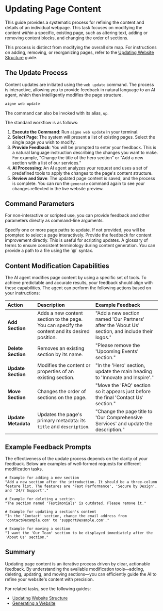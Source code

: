 # Updating Page Content

This guide provides a systematic process for refining the content and details of an individual webpage. This task focuses on modifying the content *within* a specific, existing page, such as altering text, adding or removing content blocks, and changing the order of sections.

This process is distinct from modifying the overall site map. For instructions on adding, removing, or reorganizing pages, refer to the [Updating Website Structure](./core-tasks-updating-website-content-updating-website-structure.md) guide.

## The Update Process

Content updates are initiated using the `web update` command. The process is interactive, allowing you to provide feedback in natural language to an AI agent, which then intelligently modifies the page structure.

```bash Command icon=lucide:terminal
aigne web update
```

The command can also be invoked with its alias, `up`.

The standard workflow is as follows:

1.  **Execute the Command**: Run `aigne web update` in your terminal.
2.  **Select Page**: The system will present a list of existing pages. Select the single page you wish to modify.
3.  **Provide Feedback**: You will be prompted to enter your feedback. This is a natural language instruction describing the changes you want to make. For example, "Change the title of the hero section" or "Add a new section with a list of our services."
4.  **AI Processing**: An AI agent analyzes your request and uses a set of predefined tools to apply the changes to the page's content structure.
5.  **Review and Save**: The updated page content is saved, and the process is complete. You can run the `generate` command again to see your changes reflected in the live website preview.

## Command Parameters

For non-interactive or scripted use, you can provide feedback and other parameters directly as command-line arguments.

<x-field-group>
  <x-field data-name="--pages" data-type="array">
    <x-field-desc markdown>Specify one or more page paths to update. If not provided, you will be prompted to select a page interactively.</x-field-desc>
  </x-field>
  <x-field data-name="--feedback" data-type="string">
    <x-field-desc markdown>Provide the feedback for content improvement directly. This is useful for scripting updates.</x-field-desc>
  </x-field>
  <x-field data-name="--glossary" data-type="string">
    <x-field-desc markdown>A glossary of terms to ensure consistent terminology during content generation. You can provide a path to a file using the `@<file>` syntax.</x-field-desc>
  </x-field>
</x-field-group>

## Content Modification Capabilities

The AI agent modifies page content by using a specific set of tools. To achieve predictable and accurate results, your feedback should align with these capabilities. The agent can perform the following actions based on your instructions:

| Action | Description | Example Feedback |
| :--- | :--- | :--- |
| **Add Section** | Adds a new content section to the page. You can specify the content and its desired position. | "Add a new section named 'Our Partners' after the 'About Us' section, and include their logos." |
| **Delete Section** | Removes an existing section by its name. | "Please remove the 'Upcoming Events' section." |
| **Update Section** | Modifies the content or properties of an existing section. | "In the 'Hero' section, update the main heading to 'Innovate and Inspire'." |
| **Move Section** | Changes the order of sections on the page. | "Move the 'FAQ' section so it appears just before the final 'Contact Us' section." |
| **Update Metadata** | Updates the page's primary metadata: its `title` and `description`. | "Change the page title to 'Our Comprehensive Services' and update the description." |

## Example Feedback Prompts

The effectiveness of the update process depends on the clarity of your feedback. Below are examples of well-formed requests for different modification tasks.

```text Example Prompts icon=lucide:clipboard-list
# Example for adding a new section
"Add a new section after the introduction. It should be a three-column feature list. The features are 'Fast Performance', 'Secure by Design', and '24/7 Support'."

# Example for deleting a section
"The section named 'Testimonials' is outdated. Please remove it."

# Example for updating a section's content
"In the 'Contact' section, change the email address from 'contact@example.com' to 'support@example.com'."

# Example for moving a section
"I want the 'Our Team' section to be displayed immediately after the 'About Us' section."
```

## Summary

Updating page content is an iterative process driven by clear, actionable feedback. By understanding the available modification tools—adding, deleting, updating, and moving sections—you can efficiently guide the AI to refine your website's content with precision.

For related tasks, see the following guides:
- [Updating Website Structure](./core-tasks-updating-website-content-updating-website-structure.md)
- [Generating a Website](./core-tasks-generating-a-website.md)